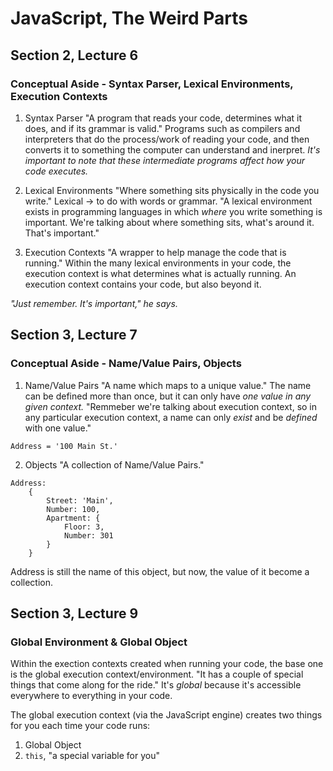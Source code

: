 # JavaScript, The Weird Parts

## Section 2, Lecture 6
### Conceptual Aside - Syntax Parser, Lexical Environments, Execution Contexts
1. Syntax Parser
"A program that reads your code, determines what it does, and if its grammar is valid." 
Programs such as compilers and interpreters that do the process/work of reading your code, and then converts it to something the computer can understand and inerpret. *It's important to note that these intermediate programs affect how your code executes.*

2. Lexical Environments
"Where something sits physically in the code you write."
Lexical -> to do with words or grammar. "A lexical environment exists in programming languages in which *where* you write something is important. We're talking about where something sits, what's around it. That's important." 

3. Execution Contexts
"A wrapper to help manage the code that is running." Within the many lexical environments in your code, the execution context is what determines what is actually running. An execution context contains your code, but also beyond it.

*"Just remember. It's important," _he says._*

## Section 3, Lecture 7
### Conceptual Aside - Name/Value Pairs, Objects
1. Name/Value Pairs
"A name which maps to a unique value." The name can be defined more than once, but it can only have *one value in any given _context._* "Remmeber we're talking about execution context, so in any particular execution context, a name can only *exist* and be *defined* with one value."
```
Address = '100 Main St.'
```
2. Objects
"A collection of Name/Value Pairs."
```
Address:
    {
        Street: 'Main',
        Number: 100,
        Apartment: {
            Floor: 3,
            Number: 301
        }
    }
```
Address is still the name of this object, but now, the value of it become a collection.

## Section 3, Lecture 9
### Global Environment & Global Object
Within the exection contexts created when running your code, the base one is the global execution context/environment. "It has a couple of special things that come along for the ride." It's *global* because it's accessible everywhere to everything in your code.

The global execution context (via the JavaScript engine) creates two things for you each time your code runs:
1. Global Object
2. `this`, "a special variable for you"